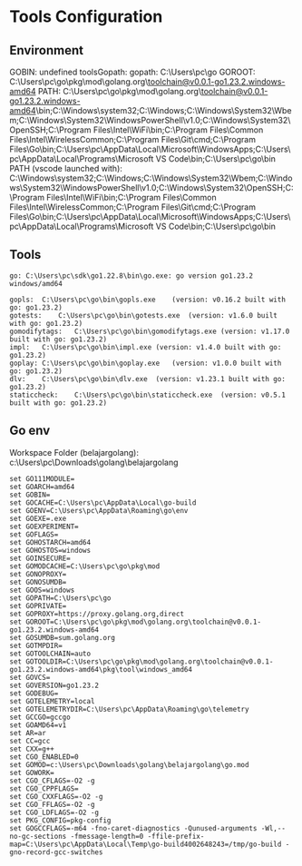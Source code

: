 # Tools Configuration


## Environment

GOBIN: undefined
toolsGopath: 
gopath: C:\Users\pc\go
GOROOT: C:\Users\pc\go\pkg\mod\golang.org\toolchain@v0.0.1-go1.23.2.windows-amd64
PATH: C:\Users\pc\go\pkg\mod\golang.org\toolchain@v0.0.1-go1.23.2.windows-amd64\bin;C:\Windows\system32;C:\Windows;C:\Windows\System32\Wbem;C:\Windows\System32\WindowsPowerShell\v1.0\;C:\Windows\System32\OpenSSH\;C:\Program Files\Intel\WiFi\bin\;C:\Program Files\Common Files\Intel\WirelessCommon\;C:\Program Files\Git\cmd;C:\Program Files\Go\bin;C:\Users\pc\AppData\Local\Microsoft\WindowsApps;C:\Users\pc\AppData\Local\Programs\Microsoft VS Code\bin;C:\Users\pc\go\bin
PATH (vscode launched with): C:\Windows\system32;C:\Windows;C:\Windows\System32\Wbem;C:\Windows\System32\WindowsPowerShell\v1.0\;C:\Windows\System32\OpenSSH\;C:\Program Files\Intel\WiFi\bin\;C:\Program Files\Common Files\Intel\WirelessCommon\;C:\Program Files\Git\cmd;C:\Program Files\Go\bin;C:\Users\pc\AppData\Local\Microsoft\WindowsApps;C:\Users\pc\AppData\Local\Programs\Microsoft VS Code\bin;C:\Users\pc\go\bin

## Tools

	go:	C:\Users\pc\sdk\go1.22.8\bin\go.exe: go version go1.23.2 windows/amd64

	gopls:	C:\Users\pc\go\bin\gopls.exe	(version: v0.16.2 built with go: go1.23.2)
	gotests:	C:\Users\pc\go\bin\gotests.exe	(version: v1.6.0 built with go: go1.23.2)
	gomodifytags:	C:\Users\pc\go\bin\gomodifytags.exe	(version: v1.17.0 built with go: go1.23.2)
	impl:	C:\Users\pc\go\bin\impl.exe	(version: v1.4.0 built with go: go1.23.2)
	goplay:	C:\Users\pc\go\bin\goplay.exe	(version: v1.0.0 built with go: go1.23.2)
	dlv:	C:\Users\pc\go\bin\dlv.exe	(version: v1.23.1 built with go: go1.23.2)
	staticcheck:	C:\Users\pc\go\bin\staticcheck.exe	(version: v0.5.1 built with go: go1.23.2)

## Go env

Workspace Folder (belajargolang): c:\Users\pc\Downloads\golang\belajargolang

	set GO111MODULE=
	set GOARCH=amd64
	set GOBIN=
	set GOCACHE=C:\Users\pc\AppData\Local\go-build
	set GOENV=C:\Users\pc\AppData\Roaming\go\env
	set GOEXE=.exe
	set GOEXPERIMENT=
	set GOFLAGS=
	set GOHOSTARCH=amd64
	set GOHOSTOS=windows
	set GOINSECURE=
	set GOMODCACHE=C:\Users\pc\go\pkg\mod
	set GONOPROXY=
	set GONOSUMDB=
	set GOOS=windows
	set GOPATH=C:\Users\pc\go
	set GOPRIVATE=
	set GOPROXY=https://proxy.golang.org,direct
	set GOROOT=C:\Users\pc\go\pkg\mod\golang.org\toolchain@v0.0.1-go1.23.2.windows-amd64
	set GOSUMDB=sum.golang.org
	set GOTMPDIR=
	set GOTOOLCHAIN=auto
	set GOTOOLDIR=C:\Users\pc\go\pkg\mod\golang.org\toolchain@v0.0.1-go1.23.2.windows-amd64\pkg\tool\windows_amd64
	set GOVCS=
	set GOVERSION=go1.23.2
	set GODEBUG=
	set GOTELEMETRY=local
	set GOTELEMETRYDIR=C:\Users\pc\AppData\Roaming\go\telemetry
	set GCCGO=gccgo
	set GOAMD64=v1
	set AR=ar
	set CC=gcc
	set CXX=g++
	set CGO_ENABLED=0
	set GOMOD=c:\Users\pc\Downloads\golang\belajargolang\go.mod
	set GOWORK=
	set CGO_CFLAGS=-O2 -g
	set CGO_CPPFLAGS=
	set CGO_CXXFLAGS=-O2 -g
	set CGO_FFLAGS=-O2 -g
	set CGO_LDFLAGS=-O2 -g
	set PKG_CONFIG=pkg-config
	set GOGCCFLAGS=-m64 -fno-caret-diagnostics -Qunused-arguments -Wl,--no-gc-sections -fmessage-length=0 -ffile-prefix-map=C:\Users\pc\AppData\Local\Temp\go-build4002648243=/tmp/go-build -gno-record-gcc-switches
	